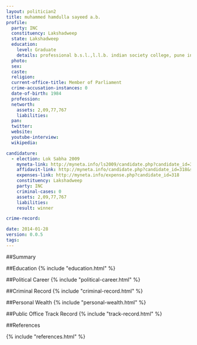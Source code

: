 ```yaml
---
layout: politician2
title: muhammed hamdulla sayeed a.b.
profile: 
  party: INC
  constituency: Lakshadweep
  state: Lakshadweep
  education: 
    level: Graduate
    details: professional b.s.l.,l.l.b. indian society college, pune in2005
  photo: 
  sex: 
  caste: 
  religion: 
  current-office-title: Member of Parliament
  crime-accusation-instances: 0
  date-of-birth: 1984
  profession: 
  networth: 
    assets: 2,09,77,767
    liabilities: 
  pan: 
  twitter: 
  website: 
  youtube-interview: 
  wikipedia: 

candidature: 
  - election: Lok Sabha 2009
    myneta-link: http://myneta.info/ls2009/candidate.php?candidate_id=318
    affidavit-link: http://myneta.info/candidate.php?candidate_id=318&scan=original
    expenses-link: http://myneta.info/expense.php?candidate_id=318
    constituency: Lakshadweep 
    party: INC
    criminal-cases: 0
    assets: 2,09,77,767
    liabilities: 
    result: winner 

crime-record: 

date: 2014-01-28
version: 0.0.5
tags: 
---
```

##Summary


##Education
{% include "education.html" %}


##Political Career
{% include "political-career.html" %}


##Criminal Record
{% include "criminal-record.html" %}


##Personal Wealth
{% include "personal-wealth.html" %}


##Public Office Track Record
{% include "track-record.html" %}


##References


{% include "references.html" %}